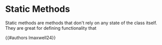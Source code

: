 # Static Methods

Static methods are methods that don't rely on any state of the class itself. They are great for defining functionality that 

{{#authors lmaxwell24}}